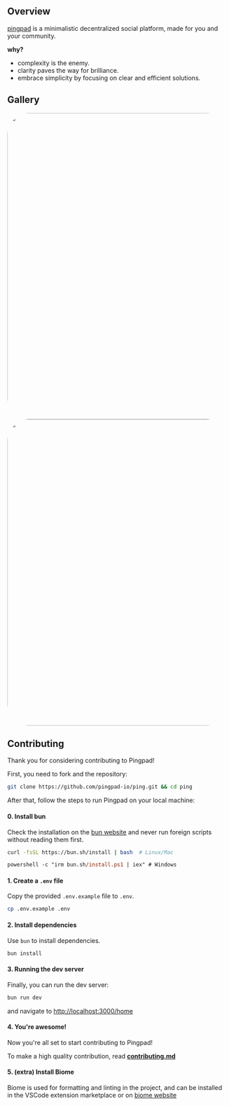 ## Overview

[pingpad](https://pingpad.io) is a minimalistic decentralized social platform, made for you and your community.

**why?**
- complexity is the enemy.
- clarity paves the way for brilliance.
- embrace simplicity by focusing on clear and efficient solutions.

## Gallery
<img height="auto" width="700" style="border-radius:50px" src="https://github.com/pingpad-io/ping/assets/72769566/29e2ae6a-f89e-45cc-b17a-4d5c6a4dd841" />

<img height="auto" width="700" style="border-radius:50px" src="https://github.com/pingpad-io/ping/assets/72769566/4d6ec827-3e13-4119-aa60-63e0fbaf01cd" />


## Contributing
Thank you for considering contributing to Pingpad!

First, you need to fork and the repository:
```sh
git clone https://github.com/pingpad-io/ping.git && cd ping
```

After that, follow the steps to run Pingpad on your local machine:

#### 0. Install bun 
Check the installation on the [bun website](https://bun.sh/) and never run foreign scripts without reading them first.

```sh
curl -fsSL https://bun.sh/install | bash  # Linux/Mac
```
```ps
powershell -c "irm bun.sh/install.ps1 | iex" # Windows
```


#### 1. Create a `.env` file

Copy the provided `.env.example` file to `.env`.

```sh
cp .env.example .env
```

#### 2. Install dependencies

Use `bun` to install dependencies.

```sh
bun install
```

#### 3. Running the dev server

Finally, you can run the dev server:

```sh
bun run dev
```

and navigate to [http://localhost:3000/home](http://localhost:3000/home)

#### 4. You're awesome!

Now you're all set to start contributing to Pingpad! 

To make a high quality contribution, read **[contributing.md](CONTRIBUTING.md)**

#### 5. (extra) Install Biome

  Biome is used for formatting and linting in the project, and can be installed in the VSCode extension marketplace or on [biome website](https://biomejs.dev/guides/getting-started/)

